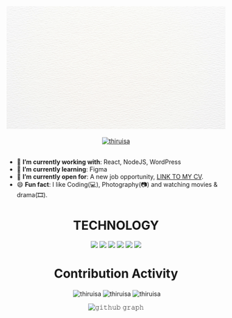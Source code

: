 <div>
  <p align="center"><a href="https://github.com/Thiruisa/Thiruisa/blob/main/github.gif" target="_blank"> <img src="https://github.com/Thiruisa/Thiruisa/blob/main/github.gif"alt="banner" width="800" /> </a> 
    <div align=center>
      <a href="https://www.linkedin.com/in/thiruisa-puvanenthirarasa/" target="blank"><img align="center" src="https://raw.githubusercontent.com/rahuldkjain/github-profile-readme-generator/master/src/images/icons/Social/linked-in-alt.svg" alt="thiruisa" height="30" width="40" /></a>
    </div>
    <div align=left>
        <br>
        <ul>
            <li>🌱 <b>I’m currently working with</b>: React, NodeJS, WordPress</li>
            <li>🚀 <b>I’m currently learning</b>: Figma</li>
            <li>🤔 <b>I’m currently open for</b>: A new job opportunity, <a href="https://github.com/Thiruisa/Thiruisa/blob/main/Thiruisa_Puvanenthirarasa_CV.pdf">LINK TO MY CV</a>.</li>
            <li>😄 <b>Fun fact</b>: I like Coding(💻), Photography(📷) and watching movies & drama(🎞).</li>
        </ul>
    </div>
    <div>
      <h1 align="center">TECHNOLOGY</h1>

<p align="center">
  <img src="https://cdn.jsdelivr.net/gh/devicons/devicon/icons/react/react-original.svg" style="height: 4rem"/>
<img src="https://cdn.jsdelivr.net/gh/devicons/devicon/icons/nodejs/nodejs-original-wordmark.svg" style="height:4rem; background-color:white"/>
<img src="https://cdn.jsdelivr.net/gh/devicons/devicon/icons/html5/html5-original-wordmark.svg" style="height: 4rem"/>
<img src="https://cdn.jsdelivr.net/gh/devicons/devicon/icons/css3/css3-original-wordmark.svg" style="height: 4rem"/>
<img src="https://cdn.jsdelivr.net/gh/devicons/devicon/icons/javascript/javascript-plain.svg" style="height: 4rem"/>
<img src="https://cdn.jsdelivr.net/gh/devicons/devicon/icons/python/python-original.svg"  style="height: 4rem"/>
</p>
    </div>
    <div align=center>
        <h1>Contribution Activity</h1>
      <p align="center">&nbsp;<img align="center" src="https://github-readme-stats.vercel.app/api?username=thiruisa&theme=gotham&show_icons=true" alt="thiruisa" />
        <img align="center" src="http://github-readme-streak-stats.herokuapp.com/?user=thiruisa&theme=gotham&hide_border=true&date_format=M%20j%5B%2C%20Y%5D" alt="thiruisa" />
        <img align="center" src="https://github-readme-stats.vercel.app/api/top-langs/?username=thiruisa&layout=default&theme=gotham&hide=html&hide_border=true&card_width=330" alt="thiruisa" /></p>

![𝚐𝚒𝚝𝚑𝚞𝚋 𝚐𝚛𝚊𝚙𝚑](https://activity-graph.herokuapp.com/graph?username=thiruisa&theme=react-dark&hide_border=true&area=true)        
    </div>
</div>
